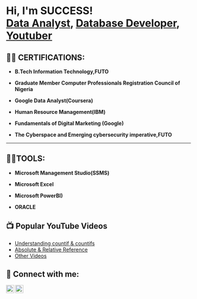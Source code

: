 <h1>Hi, I'm SUCCESS! <br/><a href="https://www.linkedin.com/in/okoro-c-success/">Data Analyst</a>, <a href="https://www.linkedin.com/in/okoro-c-success/">Database Developer</a>, <a href="https://www.youtube.com/@adaanalytics">Youtuber</a></h1>

<h2>👨‍💻 CERTIFICATIONS:</h2>

- <b>B.Tech Information Technology,FUTO</b>

- <b>Graduate Member Computer Professionals Registration Council of Nigeria</b>

- <b>Google Data Analyst(Coursera)</b>

- <b>Human Resource Management(IBM)</b>

- <b>Fundamentals of Digital Marketing (Google)</b>

- <b>The Cyberspace and Emerging cybersecurity imperative,FUTO</b>

<hr/>
<h2>👨‍💻TOOLS:</h2>

- <b>Microsoft Management Studio(SSMS) </b>

- <b>Microsoft Excel</b>

- <b>Microsoft PowerBI)</b>

- <b>ORACLE</b>

<!-- <hr/>
 <h2>👨‍💻 EXCEL PROJECTS:</h2>

<hr/>
<h2>👨‍💻 SQL PROJECTS:</h2>

<hr/>
<h2>👨‍💻 VISUALIZATIONS:</h2>
-->




  


<h2>📺 Popular YouTube Videos</h2>

- [Understanding countif & countifs](https://www.youtube.com/watch?v=nEqLSbke31U&t=176s)
- [Absolute & Relative Reference](https://www.youtube.com/watch?v=vA7o7NAEbxQ)
- [Other Videos](https://www.youtube.com/@adaanalytics/videos)

<h2> 🤳 Connect with me:</h2>

[<img align="left" alt="JoshMadakor | YouTube" width="22px" src="https://cdn.jsdelivr.net/npm/simple-icons@v3/icons/youtube.svg" />][youtube]
<!--[<img align="left" alt="JoshMadakor | Twitter" width="22px" src="https://cdn.jsdelivr.net/npm/simple-icons@v3/icons/twitter.svg" />][twitter]-->
[<img align="left" alt="JoshMadakor | LinkedIn" width="22px" src="https://cdn.jsdelivr.net/npm/simple-icons@v3/icons/linkedin.svg" />][linkedin]
<!--[<img align="left" alt="JoshMadakor | Instagram" width="22px" src="https://cdn.jsdelivr.net/npm/simple-icons@v3/icons/instagram.svg" />][instagram]-->

<!--[twitter]: https://twitter.com/joshmadakor-->
[youtube]: https://www.youtube.com/@adaanalytics
<!--[instagram]: https://www.instagram.com/joshmadakor/-->
[linkedin]:https://www.linkedin.com/in/okoro-c-success/

<!--
**joshmadakor1/joshmadakor1** is a ✨ _special_ ✨ repository because its `README.md` (this file) appears on your GitHub profile.

Here are some ideas to get you started:

- 🔭 I’m currently working on ...
- 🌱 I’m currently learning ...
- 👯 I’m looking to collaborate on ...
- 🤔 I’m looking for help with ...
- 💬 Ask me about ...
- 📫 How to reach me: ...
- 😄 Pronouns: ...
- ⚡ Fun fact: ...
-->
